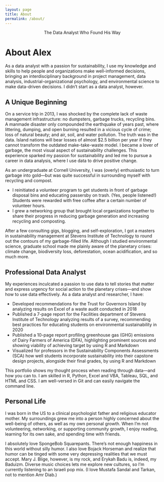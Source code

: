 ```yaml
---
layout: page
title: About
permalink: /about/
---
```


<center>The Data Analyst Who Found His Way</center>

# About Alex

<!-- I’m a trained sustainability consultant with an interdisciplinary background in project management, data analysis, industrial-organizational psychology, and environmental science. I find critical facts from data and help people and organizations make well-informed decisions—but I didn’t start as a data analyst. -->

As a data analyst with a passion for sustainability, I use my knowledge and skills to help people and organizations make well-informed decisions, bringing an interdisciplinary background in project management, data analysis, industrial-organizational psychology, and environmental science to make data-driven decisions. I didn’t start as a data analyst, however.

## A Unique Beginning

On a service trip in 2013, I was shocked by the complete lack of waste management infrastructure: no dumpsters, garbage trucks, recycling bins. A manmade disaster only compounded the earthquake of years past, where littering, dumping, and open burning resulted in a vicious cycle of crime; loss of natural beauty; and air, soil, and water pollution. The truth was in the data. Island nations will bear losses of almost $2.5 billion per year if they cannot transform the outdated make-take-waste model. I became a lover of garbage, the most visual aspect of sustainability challenges. This experience sparked my passion for sustainability and led me to pursue a career in data analysis, where I use data to drive positive change.

As an undergraduate at Cornell University, I was (overly) enthusiastic to turn garbage into gold—but was quite successful in surrounding myself with recycling and compost.

- I reinitiated a volunteer program to get students in front of garbage disposal bins and educating passersby on trash. (Yes, people listened!) Students were rewarded with free coffee after a certain number of volunteer hours. 
- I grew a networking group that brought local organizations together to share their progress in reducing garbage generation and increasing recycling and composting. 

After a few consulting gigs, blogging, and self-exploration, I got a masters in sustainability management at Stevens Institute of Technology to round out the contours of my garbage-filled life. Although I studied environmental science, graduate school made me plainly aware of the planetary crises: climate change, biodiversity loss, deforestation, ocean acidification, and so much more.

## Professional Data Analyst

My experiences inculcated a passion to use data to tell stories that matter and express urgency for social action to the planetary crises—and show how to use data effectively. As a data analyst and researcher, I have:

- Developed recommendations for the Trust for Governors Island by analyzing results on Excel of a waste audit conducted in 2018
- Published a 7-page report for the Facilities department of Stevens Institute of Technology analyzing results of a survey, recommending best practices for educating students on environmental sustainability in 2020
- Published a 10-page report profiling greenhouse gas (GHG) emissions of Dairy Farmers of America (DFA), highlighting prominent sources and showing viability of achieving target by using R and Markdown
- Visualized for professors in the Sustainability Components Assessments (SCA) how well students incorporate sustainability into their capstone design projects, alongside their final grades, by using R and Markdown

This portfolio shows my thought process when reading through data—and how you can to. I am skilled in R, Python, Excel and VBA, Tableau, SQL, and HTML and CSS. I am well-versed in Git and can easily navigate the command line.

## Personal Life

I was born in the US to a clinical psychologist father and religious educator mother. My surroundings grew me into a person highly concerned about the well-being of others, as well as my own personal growth. When I’m not volunteering, networking, or supporting community growth, I enjoy reading, learning for its own sake, and spending time with friends.

I absolutely love SpongeBob Squarepants. There’s not enough happiness in this world without silly humor. I also love Bojack Horseman and realize that humor can be tinged with some very depressing realities that we must accept. Mary J. Blige, however, is my rock, and Erykah Badu is, indeed, my Baduizm. Diverse music choices lets me explore new cultures, so I’m currently listening to an Israeli pop mix. (I love Mustafa Sandal and Tarkan, not to mention Amr Diab.)